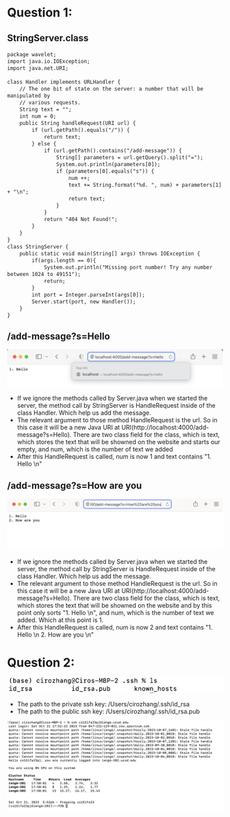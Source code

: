 # Question 1: 

## StringServer.class

```
package wavelet;
import java.io.IOException;
import java.net.URI;

class Handler implements URLHandler {
    // The one bit of state on the server: a number that will be manipulated by
    // various requests.
    String text = "";
    int num = 0;
    public String handleRequest(URI url) {
        if (url.getPath().equals("/")) {
            return text;
        } else {
            if (url.getPath().contains("/add-message")) {
                String[] parameters = url.getQuery().split("=");
                System.out.println(parameters[0]);
                if (parameters[0].equals("s")) {
                    num ++;
                    text += String.format("%d. ", num) + parameters[1] + "\n";
                    return text;
                }
            }
            return "404 Not Found!";
        }
    }
}
class StringServer {
    public static void main(String[] args) throws IOException {
        if(args.length == 0){
            System.out.println("Missing port number! Try any number between 1024 to 49151");
            return;
        }
        int port = Integer.parseInt(args[0]);
        Server.start(port, new Handler());
    }
}
```
## /add-message?s=Hello
![Image](Add1.png)
* If we ignore the methods called by Server.java when we started the server, the method call by StringServer is HandleRequest inside of the class Handler. Which help us add the message. 
* The relevant argument to those method HandleRequest is the url. So in this case it will be a new Java URI at URI(http://localhost:4000/add-message?s=Hello). There are two class field for the class, which is text, which stores the text that will be showned on the website and starts our empty, and num, which is the number of text we added
* After this HandleRequest is called, num is now 1 and text contains "1. Hello \n"

## /add-message?s=How are you
![Image](Add2.png)
* If we ignore the methods called by Server.java when we started the server, the method call by StringServer is HandleRequest inside of the class Handler. Which help us add the message. 
* The relevant argument to those method HandleRequest is the url. So in this case it will be a new Java URI at URI(http://localhost:4000/add-message?s=Hello). There are two class field for the class, which is text, which stores the text that will be showned on the website and by this point only sorts "1. Hello \n", and num, which is the number of text we added. Which at this point is 1. 
* After this HandleRequest is called, num is now 2 and text contains "1. Hello \n 2. How are you \n"

# Question 2:
![Image](keys.png)

* The path to the private ssh key: /Users/cirozhang/.ssh/id_rsa
* The path to the public ssh key: /Users/cirozhang/.ssh/id_rsa.pub

![Image](signin.png)
